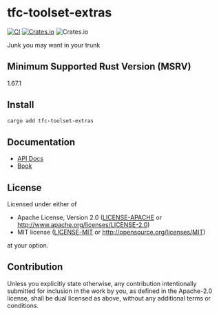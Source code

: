 # tfc-toolset-extras

[![CI](https://img.shields.io/github/actions/workflow/status/06chaynes/tfc-toolset/rust.yml?label=CI&style=for-the-badge)](https://github.com/06chaynes/tfc-toolset/actions/workflows/rust.yml)
[![Crates.io](https://img.shields.io/crates/v/tfc-toolset-extras?style=for-the-badge)](https://crates.io/crates/tfc-toolset-extras)
![Crates.io](https://img.shields.io/crates/l/tfc-toolset-extras?style=for-the-badge)

Junk you may want in your trunk

## Minimum Supported Rust Version (MSRV)

1.67.1

## Install

```sh
cargo add tfc-toolset-extras
```

## Documentation

- [API Docs](https://docs.rs/tfc-toolset-extras)
- [Book](https://tfc-toolset.rs/tfc-toolset-extras/book)

## License

Licensed under either of

- Apache License, Version 2.0
  ([LICENSE-APACHE](https://github.com/06chaynes/http-cache/blob/main/LICENSE-APACHE) or <http://www.apache.org/licenses/LICENSE-2.0>)
- MIT license
  ([LICENSE-MIT](https://github.com/06chaynes/http-cache/blob/main/LICENSE-MIT) or <http://opensource.org/licenses/MIT>)

at your option.

## Contribution

Unless you explicitly state otherwise, any contribution intentionally submitted
for inclusion in the work by you, as defined in the Apache-2.0 license, shall be
dual licensed as above, without any additional terms or conditions.
